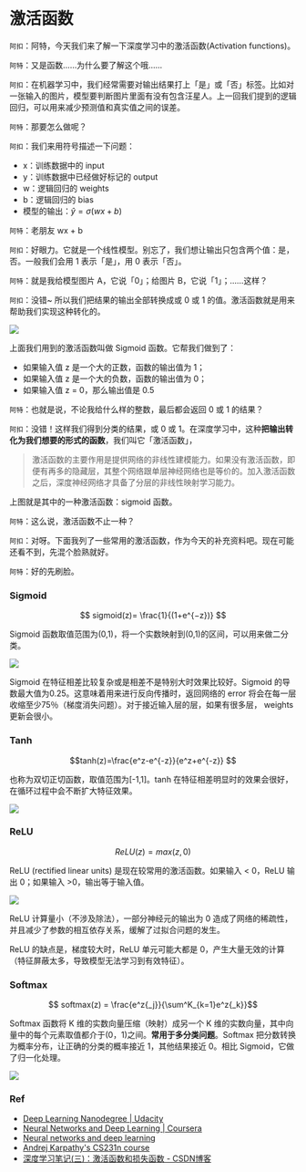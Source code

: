 # 激活函数

``阿扣``：阿特，今天我们来了解一下深度学习中的激活函数(Activation functions)。

``阿特``：又是函数……为什么要了解这个哦……

``阿扣``：在机器学习中，我们经常需要对输出结果打上「是」或「否」标签。比如对一张输入的图片，模型要判断图片里面有没有包含汪星人。上一回我们提到的逻辑回归，可以用来减少预测值和真实值之间的误差。

``阿特``：那要怎么做呢？

``阿扣``：我们来用符号描述一下问题：

- x：训练数据中的 input
- y：训练数据中已经做好标记的 output
- w：逻辑回归的 weights
- b：逻辑回归的 bias
- 模型的输出：$\hat y = \sigma (wx + b)$

``阿特``：老朋友 wx + b

``阿扣``：好眼力。它就是一个线性模型。别忘了，我们想让输出只包含两个值：是，否。一般我们会用 1 表示「是」，用 0 表示「否」。

``阿特``：就是我给模型图片 A，它说「0」；给图片 B，它说「1」；……这样？

``阿扣``：没错~ 所以我们把结果的输出全部转换成或 0 或 1 的值。激活函数就是用来帮助我们实现这种转化的。

![](https://ml4a.github.io/images/figures/sigmoid.png)

上面我们用到的激活函数叫做 Sigmoid 函数。它帮我们做到了：

- 如果输入值 z 是一个大的正数，函数的输出值为 1；
- 如果输入值 z 是一个大的负数，函数的输出值为 0；
- 如果输入值 z = 0，那么输出值是 0.5

``阿特``：也就是说，不论我给什么样的整数，最后都会返回 0 或 1 的结果？

``阿扣``：没错！这样我们得到分类的结果，或 0 或 1。在深度学习中，这种**把输出转化为我们想要的形式的函数**，我们叫它「激活函数」，

> 激活函数的主要作用是提供网络的非线性建模能力。如果没有激活函数，即便有再多的隐藏层，其整个网络跟单层神经网络也是等价的。加入激活函数之后，深度神经网络才具备了分层的非线性映射学习能力。

上图就是其中的一种激活函数：sigmoid 函数。

``阿特``：这么说，激活函数不止一种？

``阿扣``：对呀。下面我列了一些常用的激活函数，作为今天的补充资料吧。现在可能还看不到，先混个脸熟就好。

``阿特``：好的先刷脸。

### Sigmoid

$$ sigmoid(z)= \frac{1}{(1+e​^{−z})} $$

Sigmoid 函数取值范围为(0,1)，将一个实数映射到(0,1)的区间，可以用来做二分类。

![](https://ml4a.github.io/images/figures/sigmoid.png)

Sigmoid 在特征相差比较复杂或是相差不是特别大时效果比较好。Sigmoid 的导数最大值为0.25。这意味着用来进行反向传播时，返回网络的 error 将会在每一层收缩至少75％（梯度消失问题）。对于接近输入层的层，如果有很多层， weights 更新会很小。

### Tanh

$$tanh(z)=\frac{e^z-e^{-z}}{e^z+e^{-z}} $$

也称为双切正切函数，取值范围为[-1,1]。tanh 在特征相差明显时的效果会很好，在循环过程中会不断扩大特征效果。

![](http://mathworld.wolfram.com/images/interactive/TanhReal.gif)

### ReLU
$$ReLU(z) = max(z,0)$$

ReLU (rectified linear units) 是现在较常用的激活函数。如果输入 < 0，ReLU 输出 0；如果输入 >0，输出等于输入值。

![](http://7xjpra.com1.z0.glb.clouddn.com/relu.png)

ReLU 计算量小（不涉及除法），一部分神经元的输出为 0 造成了网络的稀疏性，并且减少了参数的相互依存关系，缓解了过拟合问题的发生。

ReLU 的缺点是，梯度较大时，ReLU 单元可能大都是 0，产生大量无效的计算（特征屏蔽太多，导致模型无法学习到有效特征）。

### Softmax

$$ softmax(z) = \frac{e^z{_j}}{\sum^K_{k=1}e^z{_k}}$$

Softmax 函数将 K 维的实数向量压缩（映射）成另一个 K 维的实数向量，其中向量中的每个元素取值都介于(0，1)之间。**常用于多分类问题**。Softmax 把分数转换为概率分布，让正确的分类的概率接近 1，其他结果接近 0。相比 Sigmoid，它做了归一化处理。

![](http://7xjpra.com1.z0.glb.clouddn.com/N_softmax.png)

### Ref
- [Deep Learning Nanodegree | Udacity](https://www.udacity.com/course/deep-learning-nanodegree-foundation--nd101)
- [Neural Networks and Deep Learning | Coursera](https://www.coursera.org/learn/neural-networks-deep-learning)
- [Neural networks and deep learning](http://neuralnetworksanddeeplearning.com/)
- [Andrej Karpathy's CS231n course](http://cs231n.github.io/neural-networks-1/#nn)
- [深度学习笔记(三)：激活函数和损失函数 - CSDN博客](http://blog.csdn.net/u014595019/article/details/52562159)
